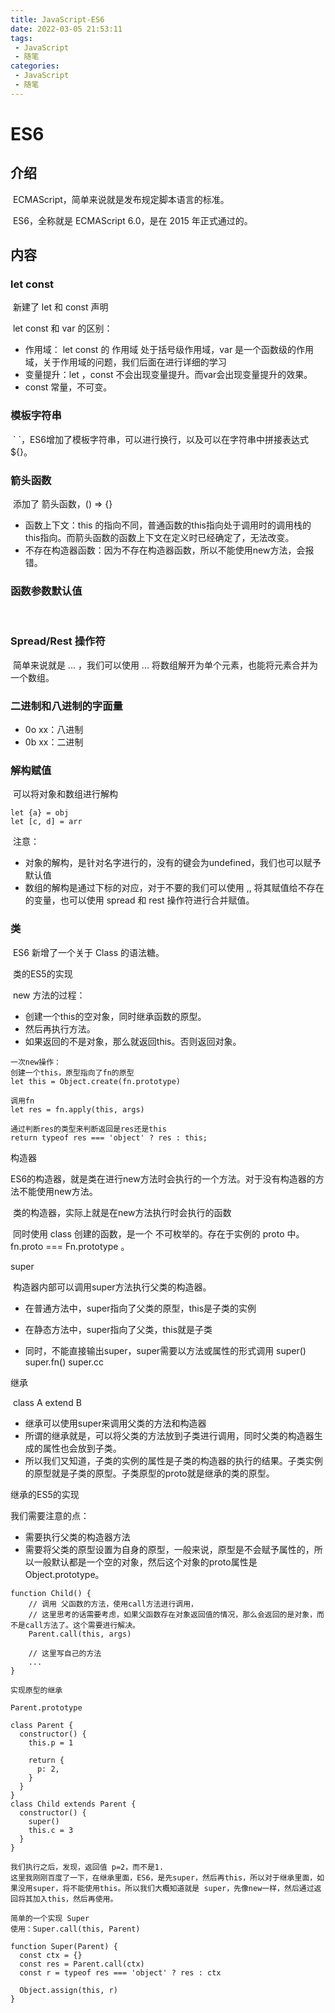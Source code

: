 ```yaml
---
title: JavaScript-ES6
date: 2022-03-05 21:53:11
tags:
 - JavaScript
 - 随笔
categories:
 - JavaScript
 - 随笔
---
```




# ES6

## 介绍

​		ECMAScript，简单来说就是发布规定脚本语言的标准。

​		ES6，全称就是 ECMAScript 6.0，是在 2015 年正式通过的。



## 内容



### let const

​		新建了 let 和 const 声明

​		let const 和 var 的区别：

* 作用域： let const 的 作用域 处于括号级作用域，var 是一个函数级的作用域，关于作用域的问题，我们后面在进行详细的学习
* 变量提升：let ，const 不会出现变量提升。而var会出现变量提升的效果。
* const 常量，不可变。



### 模板字符串

​		\` \`，ES6增加了模板字符串，可以进行换行，以及可以在字符串中拼接表达式 ${}。



### 箭头函数

​		添加了 箭头函数，() => {}

* 函数上下文：this 的指向不同，普通函数的this指向处于调用时的调用栈的this指向。而箭头函数的函数上下文在定义时已经确定了，无法改变。
* 不存在构造器函数：因为不存在构造器函数，所以不能使用new方法，会报错。



### 函数参数默认值

​		



### Spread/Rest 操作符

​		简单来说就是 ... ，我们可以使用 ... 将数组解开为单个元素，也能将元素合并为一个数组。



### 二进制和八进制的字面量

* 0o xx：八进制
* 0b xx：二进制



### 解构赋值

​		可以将对象和数组进行解构

```
let {a} = obj
let [c, d] = arr
```

​		注意：

* 对象的解构，是针对名字进行的，没有的键会为undefined，我们也可以赋予默认值
* 数组的解构是通过下标的对应，对于不要的我们可以使用 ,, 将其赋值给不存在的变量，也可以使用 spread 和 rest 操作符进行合并赋值。



### 类

​		ES6 新增了一个关于 Class 的语法糖。

​		类的ES5的实现

​		new 方法的过程：

* 创建一个this的空对象，同时继承函数的原型。
* 然后再执行方法。
* 如果返回的不是对象，那么就返回this。否则返回对象。

```
一次new操作：
创建一个this，原型指向了fn的原型
let this = Object.create(fn.prototype)

调用fn
let res = fn.apply(this, args)

通过判断res的类型来判断返回是res还是this
return typeof res === 'object' ? res : this;
```



构造器

​		ES6的构造器，就是类在进行new方法时会执行的一个方法。对于没有构造器的方法不能使用new方法。

​		类的构造器，实际上就是在new方法执行时会执行的函数

​		同时使用 class 创建的函数，是一个 不可枚举的。存在于实例的 proto 中。 fn.proto === Fn.prototype 。



super

​		构造器内部可以调用super方法执行父类的构造器。

* 在普通方法中，super指向了父类的原型，this是子类的实例

* 在静态方法中，super指向了父类，this就是子类
* 同时，不能直接输出super，super需要以方法或属性的形式调用 super() super.fn() super.cc



继承

​		class A extend B

* 继承可以使用super来调用父类的方法和构造器
* 所谓的继承就是，可以将父类的方法放到子类进行调用，同时父类的构造器生成的属性也会放到子类。
* 所以我们又知道，子类的实例的属性是子类的构造器的执行的结果。子类实例的原型就是子类的原型。子类原型的proto就是继承的类的原型。

继承的ES5的实现

我们需要注意的点：

* 需要执行父类的构造器方法
* 需要将父类的原型设置为自身的原型，一般来说，原型是不会赋予属性的，所以一般默认都是一个空的对象，然后这个对象的proto属性是Object.prototype。

```
function Child() {
	// 调用 父函数的方法，使用call方法进行调用，
	// 这里思考的话需要考虑，如果父函数存在对象返回值的情况，那么会返回的是对象，而不是call方法了。这个需要进行解决。
	Parent.call(this, args)
	
	// 这里写自己的方法
	...
}

实现原型的继承

Parent.prototype

```

```
class Parent {
  constructor() {
    this.p = 1

    return {
      p: 2,
    }
  }
}
class Child extends Parent {
  constructor() {
    super()
    this.c = 3
  }
}

我们执行之后，发现，返回值 p=2，而不是1.
这里我刚刚百度了一下，在继承里面，ES6，是先super，然后再this，所以对于继承里面，如果没用super，将不能使用this。所以我们大概知道就是 super，先像new一样，然后通过返回将其加入this，然后再使用。
```

```
简单的一个实现 Super
使用：Super.call(this, Parent)

function Super(Parent) {
  const ctx = {}
  const res = Parent.call(ctx)
  const r = typeof res === 'object' ? res : ctx

  Object.assign(this, r)
}
```







